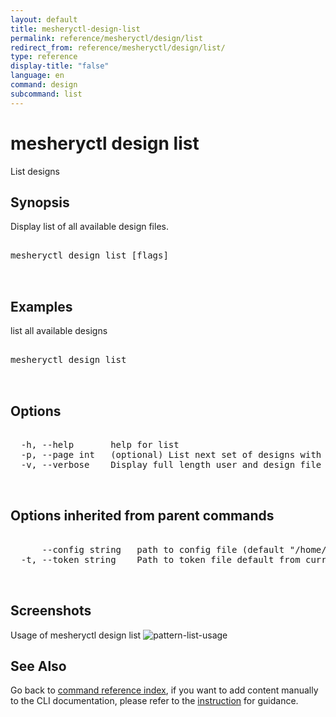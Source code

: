 ```yaml
---
layout: default
title: mesheryctl-design-list
permalink: reference/mesheryctl/design/list
redirect_from: reference/mesheryctl/design/list/
type: reference
display-title: "false"
language: en
command: design
subcommand: list
---
```


# mesheryctl design list

List designs

## Synopsis

Display list of all available design files.
<pre class='codeblock-pre'>
<div class='codeblock'>
mesheryctl design list [flags]

</div>
</pre> 

## Examples

list all available designs
<pre class='codeblock-pre'>
<div class='codeblock'>
mesheryctl design list

</div>
</pre> 

## Options

<pre class='codeblock-pre'>
<div class='codeblock'>
  -h, --help       help for list
  -p, --page int   (optional) List next set of designs with --page (default = 1) (default 1)
  -v, --verbose    Display full length user and design file identifiers

</div>
</pre>

## Options inherited from parent commands

<pre class='codeblock-pre'>
<div class='codeblock'>
      --config string   path to config file (default "/home/aadhitya/.meshery/config.yaml")
  -t, --token string    Path to token file default from current context

</div>
</pre>

## Screenshots

Usage of mesheryctl design list
![pattern-list-usage](/assets/img/mesheryctl/patternList.png)

## See Also

Go back to [command reference index](/reference/mesheryctl/), if you want to add content manually to the CLI documentation, please refer to the [instruction](/project/contributing/contributing-cli#preserving-manually-added-documentation) for guidance.
